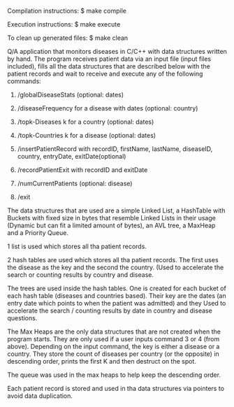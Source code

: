 Compilation instructions: $ make compile

Execution instructions: $ make execute

To clean up generated files: $ make clean


Q/A application that monitors diseases in C/C++ with data structures written by hand. The program receives patient data via an input file (input files included),
fills all the data structures that are described below with the patient records and wait to receive and execute any of the following commands:

1. /globalDiseaseStats (optional: dates)

2. /diseaseFrequency for a disease with dates (optional: country)

3. /topk-Diseases k for a country (optional: dates)

4. /topk-Countries k for a disease (optional: dates)

5. /insertPatientRecord with recordID, firstName, lastName, diseaseID, country, entryDate, exitDate(optional)

6. /recordPatientExit with recordID and exitDate

7. /numCurrentPatients (optional: disease)

8. /exit


The data structures that are used are a simple Linked List, a HashTable with Buckets with fixed size in bytes that resemble Linked Lists in their usage (Dynamic
but can fit a limited amount of bytes), an AVL tree, a MaxHeap and a Priority Queue.

1 list is used which stores all tha patient records. 

2 hash tables are used which stores all tha patient records. The first uses the disease as the key and the second the country. (Used to accelerate the search
or counting results by country and disease.

The trees are used inside the hash tables. One is created for each bucket of each hash table (diseases and countries based). Their key are the dates (an entry
date which points to when the patient was admitted) and they Used to accelerate the search / counting results by date in country and disease questions.

The Max Heaps are the only data structures that are not created when the program starts. They are only used if a user inputs command 3 or 4 (from above).
Depending on the input command, the key is either a disease or a country. They store the count of diseases per country (or the opposite) in descending order,
prints the first K and then destruct on the spot.

The queue was used in the max heaps to help keep the descending order.


Each patient record is stored and used in tha data structures via pointers to avoid data duplication. 
